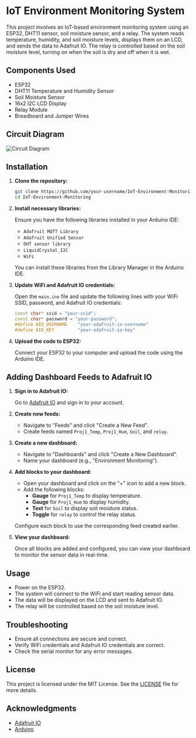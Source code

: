 # IoT Environment Monitoring System

This project involves an IoT-based environment monitoring system using an ESP32, DHT11 sensor, soil moisture sensor, and a relay. The system reads temperature, humidity, and soil moisture levels, displays them on an LCD, and sends the data to Adafruit IO. The relay is controlled based on the soil moisture level, turning on when the soil is dry and off when it is wet.

## Components Used

- ESP32
- DHT11 Temperature and Humidity Sensor
- Soil Moisture Sensor
- 16x2 I2C LCD Display
- Relay Module
- Breadboard and Jumper Wires

## Circuit Diagram

![Circuit Diagram](circuit-diagram.png)

## Installation

1. **Clone the repository:**

    ```bash
    git clone https://github.com/your-username/IoT-Environment-Monitoring.git
    cd IoT-Environment-Monitoring
    ```

2. **Install necessary libraries:**

    Ensure you have the following libraries installed in your Arduino IDE:
    - `Adafruit MQTT Library`
    - `Adafruit Unified Sensor`
    - `DHT sensor library`
    - `LiquidCrystal_I2C`
    - `WiFi`

    You can install these libraries from the Library Manager in the Arduino IDE.

3. **Update WiFi and Adafruit IO credentials:**

    Open the `main.ino` file and update the following lines with your WiFi SSID, password, and Adafruit IO credentials:

    ```cpp
    const char* ssid = "your-ssid";
    const char* password = "your-password";
    #define AIO_USERNAME    "your-adafruit-io-username"
    #define AIO_KEY         "your-adafruit-io-key"
    ```

4. **Upload the code to ESP32:**

    Connect your ESP32 to your computer and upload the code using the Arduino IDE.

## Adding Dashboard Feeds to Adafruit IO

1. **Sign in to Adafruit IO:**

    Go to [Adafruit IO](https://io.adafruit.com/) and sign in to your account.

2. **Create new feeds:**

    - Navigate to "Feeds" and click "Create a New Feed".
    - Create feeds named `Proj1_Temp`, `Proj1_Hum`, `Soil`, and `relay`.

3. **Create a new dashboard:**

    - Navigate to "Dashboards" and click "Create a New Dashboard".
    - Name your dashboard (e.g., "Environment Monitoring").

4. **Add blocks to your dashboard:**

    - Open your dashboard and click on the "+" icon to add a new block.
    - Add the following blocks:
        - **Gauge** for `Proj1_Temp` to display temperature.
        - **Gauge** for `Proj1_Hum` to display humidity.
        - **Text** for `Soil` to display soil moisture status.
        - **Toggle** for `relay` to control the relay status.

    Configure each block to use the corresponding feed created earlier.

5. **View your dashboard:**

    Once all blocks are added and configured, you can view your dashboard to monitor the sensor data in real-time.

## Usage

- Power on the ESP32.
- The system will connect to the WiFi and start reading sensor data.
- The data will be displayed on the LCD and sent to Adafruit IO.
- The relay will be controlled based on the soil moisture level.

## Troubleshooting

- Ensure all connections are secure and correct.
- Verify WiFi credentials and Adafruit IO credentials are correct.
- Check the serial monitor for any error messages.

## License

This project is licensed under the MIT License. See the [LICENSE](LICENSE) file for more details.

## Acknowledgments

- [Adafruit IO](https://io.adafruit.com/)
- [Arduino](https://www.arduino.cc/)
